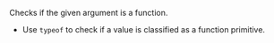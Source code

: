 Checks if the given argument is a function.

- Use `typeof` to check if a value is classified as a function primitive.